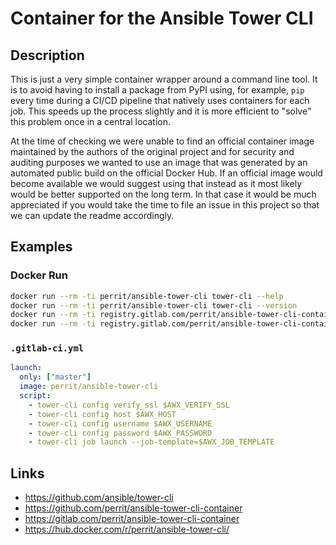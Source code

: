 # Container for the Ansible Tower CLI

## Description

This is just a very simple container wrapper around a command line tool. It is to avoid having to install a package from PyPI using, for example, `pip` every time during a CI/CD pipeline that natively uses containers for each job. This speeds up the process slightly and it is more efficient to "solve" this problem once in a central location.

At the time of checking we were unable to find an official container image maintained by the authors of the original project and for security and auditing purposes we wanted to use an image that was generated by an automated public build on the official Docker Hub. If an official image would become available we would suggest using that instead as it most likely would be better supported on the long term. In that case it would be much appreciated if you would take the time to file an issue in this project so that we can update the readme accordingly.

## Examples

### Docker Run

```bash
docker run --rm -ti perrit/ansible-tower-cli tower-cli --help
docker run --rm -ti perrit/ansible-tower-cli tower-cli --version
docker run --rm -ti registry.gitlab.com/perrit/ansible-tower-cli-container tower-cli --help
docker run --rm -ti registry.gitlab.com/perrit/ansible-tower-cli-container tower-cli --version
```

### `.gitlab-ci.yml`

```yaml
launch:
  only: ["master"]
  image: perrit/ansible-tower-cli
  script:
    - tower-cli config verify_ssl $AWX_VERIFY_SSL
    - tower-cli config host $AWX_HOST
    - tower-cli config username $AWX_USERNAME
    - tower-cli config password $AWX_PASSWORD
    - tower-cli job launch --job-template=$AWX_JOB_TEMPLATE
```

## Links

* https://github.com/ansible/tower-cli
* https://github.com/perrit/ansible-tower-cli-container
* https://gitlab.com/perrit/ansible-tower-cli-container
* https://hub.docker.com/r/perrit/ansible-tower-cli/

